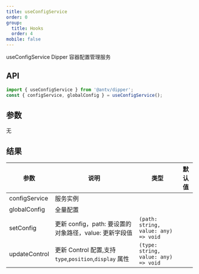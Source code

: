 ```yaml
---
title: useConfigService
order: 0
group:
  title: Hooks
  order: 4
mobile: false
---
```


useConfigService Dipper 容器配置管理服务

## API

```ts pure
import { useConfigService } from '@antv/dipper';
const { configService, globalConfig } = useConfigService();
```

## 参数

无

## 结果

| 参数          | 说明                                                   | 类型                                 | 默认值 |
| ------------- | ------------------------------------------------------ | ------------------------------------ | ------ |
| configService | 服务实例                                               |                                      |
| globalConfig  | 全量配置                                               |                                      |
| setConfig     | 更新 config，path: 要设置的对象路径，value: 更新字段值 | `(path: string, value: any) => void` |
| updateControl | 更新 Control 配置,支持`type`,`position`,`display` 属性 | `(type: string, value: any) => void` |
